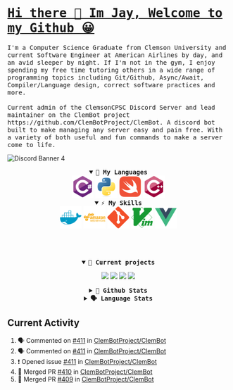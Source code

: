 
<b> <u>
  <h1> <samp>
      Hi there 👋 Im Jay, Welcome to my Github 😀 
    </samp>
  </h1>
</u> </b>
<p>
  <samp>
   I'm a Computer Science Graduate from Clemson University and current Software Engineer at American Airlines by day, and an avid sleeper by night. If I'm not in the gym, I enjoy spending my free time tutoring others in a wide range of programming topics including Git/Github, Async/Await, Compiler/Language design, correct software practices and more. 
    <br><br>
  </samp>
  <samp>
  Current admin of the ClemsonCPSC Discord Server and lead maintainer on the ClemBot project https://github.com/ClemBotProject/ClemBot. A discord bot built to make managing any server easy and pain free. With a variety of both useful and fun commands to make a server come to life.  
  </samp>
 </p>
<p align="center">
  <a href="https://discord.gg/QNRbC6k">
    <img src="https://discordapp.com/api/guilds/386585461285715968/widget.png?style=banner4" alt="Discord Banner 4" align="left"/>
  </a>
</p>  
<br> 
<p align="center">
  <details align="center" open>
    <summary><samp><b> 🚀 My Languages </b> </samp> </summary>
  <img src = 'https://github.com/devicons/devicon/blob/master/icons/csharp/csharp-original.svg' alt='C#' width='50'/>
  <img src = 'https://github.com/devicons/devicon/blob/master/icons/python/python-original.svg' alt='Python' width='50'/>
  <img src = 'https://github.com/devicons/devicon/blob/master/icons/swift/swift-original.svg' alt='C++' width='50'/>
  <img src = 'https://github.com/devicons/devicon/blob/master/icons/cplusplus/cplusplus-original.svg' alt='C++' width='50'/>
  </details>
    <details align="center" open>
    <summary><samp> <b>⚡️ My Skills </b> </samp> </summary>
  <img src = 'https://github.com/devicons/devicon/blob/master/icons/docker/docker-plain.svg' alt='Docker' width='50'/>
  <img src = 'https://github.com/devicons/devicon/blob/master/icons/amazonwebservices/amazonwebservices-plain-wordmark.svg' alt='AWS' width='50'/>
  <img src = 'https://github.com/devicons/devicon/blob/master/icons/git/git-plain.svg' alt='Git' width='50'/>
  <img src = 'https://github.com/devicons/devicon/blob/master/icons/vim/vim-plain.svg' alt='Vim' width='50'/>
  <img src = 'https://github.com/devicons/devicon/blob/master/icons/vuejs/vuejs-original.svg' alt='Vue' width='50'/>
  </details>
</p>
<br>
<br>
<br>
<details align="center" open>
    <summary> <b> <samp>🔨 Current projects </samp></b></summary>
  <p>
    <a style="text-decoration: none" align="left" href="https://github.com/ClemBotProject/ClemBot">
        <img src="https://github-readme-stats.vercel.app/api/pin/?username=ClemBotProject&repo=ClemBot&show_owner=false" />
    </a>
    <a style="text-decoration: none" align="left" href="https://github.com/Jay-Madden/Group10">
        <img src="https://github-readme-stats.vercel.app/api/pin/?username=Jay-Madden&repo=Group10&show_owner=true" />
    </a>
    <a style="text-decoration: none" align="left" href="https://github.com/Jay-Madden/ProductivityTrack">
        <img src="https://github-readme-stats.vercel.app/api/pin/?username=Jay-Madden&repo=ProductivityTrack&show_owner=true" />
    </a>
    <a style="text-decoration: none" align="left" href="https://github.com/Jay-Madden/SharpLox">
        <img src="https://github-readme-stats.vercel.app/api/pin/?username=Jay-Madden&repo=SharpLox&show_owner=true" />
    </a>
  </p>
</details>
<details align="center">
  <summary> <b> <samp>🧮 Github Stats </samp></b></summary>
  <p>
    <img src="https://github-readme-stats.vercel.app/api?username=Jay-Madden&count_private=true&show_icons=true&include_all_commits=true">
   </p>
 </details>
 <details align="center">
  <summary> <b> <samp>🗣 Language Stats </samp></b></summary>
  <p>
    <img src="https://github-readme-stats.vercel.app/api/top-langs/?username=Jay-Madden&hide=TeX&layout=compact">
   </p>
 </details>
 
 ## Current Activity
 
<!--START_SECTION:activity-->
1. 🗣 Commented on [#411](https://github.com/ClemBotProject/ClemBot/issues/411) in [ClemBotProject/ClemBot](https://github.com/ClemBotProject/ClemBot)
2. 🗣 Commented on [#411](https://github.com/ClemBotProject/ClemBot/issues/411) in [ClemBotProject/ClemBot](https://github.com/ClemBotProject/ClemBot)
3. ❗️ Opened issue [#411](https://github.com/ClemBotProject/ClemBot/issues/411) in [ClemBotProject/ClemBot](https://github.com/ClemBotProject/ClemBot)
4. 🎉 Merged PR [#410](https://github.com/ClemBotProject/ClemBot/pull/410) in [ClemBotProject/ClemBot](https://github.com/ClemBotProject/ClemBot)
5. 🎉 Merged PR [#409](https://github.com/ClemBotProject/ClemBot/pull/409) in [ClemBotProject/ClemBot](https://github.com/ClemBotProject/ClemBot)
<!--END_SECTION:activity-->   

<!--**Jay-Madden/Jay-Madden** is a ✨ _special_ ✨ repository because its `README.md` (this file) appears on your GitHub profile.



- 🔭 I’m currently working on ...
- 🌱 I’m currently learning ...
- 👯 I’m looking to collaborate on ...
- 🤔 I’m looking for help with ...
- 💬 Ask me about ...
- 📫 How to reach me: ...
- 😄 Pronouns: ...
- ⚡ Fun fact: ...
-->

